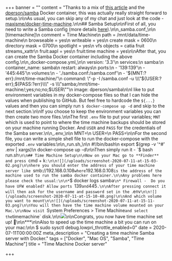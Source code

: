 +++
banner = ""
content = "Thanks to a mix of [this article](https://kirb.me/2018/03/24/using-samba-as-a-time-machine-network-server.html) and the [dperson/samba](https://github.com/dperson/samba) Docker container, this was actually really straight forward to setup.\n\nAs usual, you can skip any of my chat and just look at the code - [maxisme/docker-time-machine](https://m4x.uk/docker-time-machine).\n\n## Samba Setup\n\nFirst of all, you need to write a Samba config (more details [here](https://wiki.samba.org/index.php/Configure_Samba_to_Work_Better_with_Mac_OS_X)).\n\n_samba.conf_\n\n    [timemachine]\n        comment = Time Machine\n        path = /mnt/data/time-machine\n        browseable = yes\n        writeable = yes\n        create mask = 0600\n        directory mask = 0700\n        spotlight = yes\n        vfs objects = catia fruit streams_xattr\n        fruit:aapl = yes\n        fruit:time machine = yes\n\nAfter that, you can create the Samba Docker container including the above config.\n\n_docker-compose.yml_\n\n    version: '3.3'\n    services:\n      samba:\n        container_name: samba\n        restart: always\n        ports:\n          - '139:139'\n          - '445:445'\n        volumes:\n          - './samba.conf:/samba.conf'\n          - '${MNT:?err}:/mnt/time-machine/'\n        command: \"-p -I /samba.conf -u \\\"${USER:?err};${PASS:?err}\\\" -s \\\"samba;/mnt/time-machine/;yes;no;no;$USER\\\"\"\n        image: dperson/samba\n\nI like to put environment variables in my docker-compose files so that I can hide the values when publishing to GitHub. But feel free to hardcode the `${...}` values and then you can simply run `$ docker-compose up -d` and skip to the next section.\n\nIf you choose to keep the environment variables you can then create two more files.\n\nThe first `.env` file to put your variables; `MNT` which is used to point to where the time machine backups should be stored on your machine running Docker. And `USER` and `PASS` for the credentials of the Samba server.\n\n_.env_\n\n    MNT=\n    USER=\n    PASS=\n\nFor the second file, you can write a simple shell file to run the docker-compose with the exported `.env` variables:\n\n_run.sh_\n\n    #!/bin/bash\n    export $(grep -v '^#' .env | xargs)\n    docker-compose up -d\n\nThen simply run it - `$ bash run.sh`\n\n## Time Machine Setup\n\nNow on your Mac go to **Finder** and press `cmd + k`:\n\n![](/uploads/screenshot-2020-07-11-at-15-03-02.png)\n\nhere you should enter the address of your time machine server like `smb://192.168.0.108` where `192.168.0.108` is the address of the machine used to run the samba docker container.\n\nAny problems here please check the usual:\n\n* `$ docker logs samba`\n* Firewall -  Do you have UFW enabled? Allow ports `139` and `445`.\n\nAfter pressing connect it will then ask for the username and password set in the `.env`\n\n![](/uploads/screenshot-2020-07-11-at-15-10-40.png)\n\nAnd which volume you want to mount\n\n![](/uploads/screenshot-2020-07-11-at-15-11-03.png)\n\nYou will then have the time machine volume mounted on your Mac.\n\nNow visit `System Preferences > Time Machine` and select the `timemachine` disk.\n\n![](/uploads/screenshot-2020-07-11-at-15-16-07.png)\n\nCongrats, you now have time machine set up! 🎉\n\n***\n\nAlso to speed up the time machine a bit you can run on your mac:\n\n    $ sudo sysctl debug.lowpri_throttle_enabled=0"
date = 2020-07-11T00:00:00Z
meta_description = "Creating a time machine Samba server with Docker."
tags = ["Docker", "Mac OS", "Samba", "Time Machine"]
title = "Time Machine Docker server"

+++
